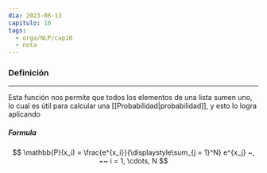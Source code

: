 ```yaml
---
dia: 2023-08-13
capitulo: 10
tags:
  - orga/NLP/cap10
  - nota
---
```

### Definición
---
Esta función nos permite que todos los elementos de una lista sumen uno, lo cual es útil para calcular una [[Probabilidad|probabilidad]], y esto lo logra aplicando 

##### Formula
$$ \mathbb{P}(x_i) = \frac{e^{x_i}}{\displaystyle\sum_{j = 1}^N} e^{x_j} ~, ~~ i = 1, \cdots, N  $$